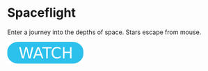# Spaceflight

Enter a journey into the depths of space. Stars escape from mouse.

[![button](watch.png)](spaceflight.html)
